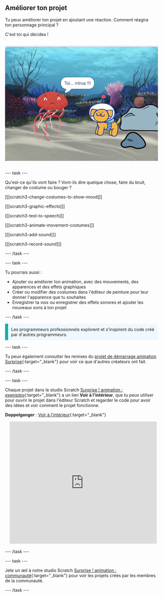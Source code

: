 ## Améliorer ton projet

<div style="display: flex; flex-wrap: wrap">
<div style="flex-basis: 200px; flex-grow: 1; margin-right: 15px;">
Tu peux améliorer ton projet en ajoutant une réaction. Comment réagira ton personnage principal ? 

C'est toi qui décides !
</div>
<div>

![Le projet « Intrus » montrant la réaction à la surprise.](images/tresspass.png)

</div>
</div>

--- task ---

Qu'est-ce qu'ils vont faire ? Vont-ils dire quelque chose, faire du bruit, changer de costume ou bouger ?

[[[scratch3-change-costumes-to-show-mood]]]

[[[scratch3-graphic-effects]]]

[[[scratch3-text-to-speech]]]

[[[scratch3-animate-movement-costumes]]]

[[[scratch3-add-sound]]]

[[[scratch3-record-sound]]]

--- /task ---

--- task ---

Tu pourrais aussi :
+ Ajouter ou améliorer ton animation, avec des mouvements, des apparences et des effets graphiques
+ Créer ou modifier des costumes dans l'éditeur de peinture pour leur donner l'apparence que tu souhaites
+ Enregistrer ta voix ou enregistrer des effets sonores et ajouter les nouveaux sons à ton projet

--- /task ---

<p style="border-left: solid; border-width:10px; border-color: #0faeb0; background-color: aliceblue; padding: 10px;">
Les programmeurs professionnels explorent et s'inspirent du code créé par d'autres programmeurs. 
</p>

--- task ---

Tu peux également consulter les remixes du [projet de démarrage animation Surprise](https://scratch.mit.edu/projects/582222532/remixes){:target="_blank"} pour voir ce que d'autres créateurs ont fait.

--- /task ---

--- task ---

Chaque projet dans le studio Scratch [Surprise ! animation : exemples](https://scratch.mit.edu/studios/29075822){:target="_blank"} a un lien **Voir à l'intérieur**, que tu peux utiliser pour ouvrir le projet dans l'éditeur Scratch et regarder le code pour avoir des idées et voir comment le projet fonctionne.

**Doppelganger** : [Voir à l'intérieur](https://scratch.mit.edu/projects/500767602/editor){:target="_blank"}
<div class="scratch-preview" style="margin-left: 15px;">
  <iframe allowtransparency="true" width="485" height="402" src="https://scratch.mit.edu/projects/embed/500767602/?autostart=false" frameborder="0"></iframe>
</div>

--- /task ---

--- task ---

Jete un œil à notre studio Scratch [Surprise ! animation : communauté](https://scratch.mit.edu/studios/29079784){:target="_blank"} pour voir les projets créés par les membres de la communauté.

--- /task ---

